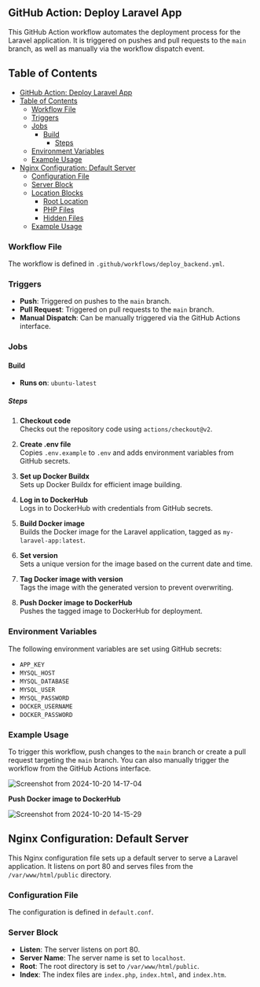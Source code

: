 ## GitHub Action: Deploy Laravel App

This GitHub Action workflow automates the deployment process for the Laravel application. It is triggered on pushes and pull requests to the `main` branch, as well as manually via the workflow dispatch event.

## Table of Contents

- [GitHub Action: Deploy Laravel App](#github-action-deploy-laravel-app)
- [Table of Contents](#table-of-contents)
  - [Workflow File](#workflow-file)
  - [Triggers](#triggers)
  - [Jobs](#jobs)
    - [Build](#build)
      - [Steps](#steps)
  - [Environment Variables](#environment-variables)
  - [Example Usage](#example-usage)
- [Nginx Configuration: Default Server](#nginx-configuration-default-server)
  - [Configuration File](#configuration-file)
  - [Server Block](#server-block)
  - [Location Blocks](#location-blocks)
    - [Root Location](#root-location)
    - [PHP Files](#php-files)
    - [Hidden Files](#hidden-files)
  - [Example Usage](#example-usage-1)
### Workflow File

The workflow is defined in `.github/workflows/deploy_backend.yml`.

### Triggers

- **Push**: Triggered on pushes to the `main` branch.
- **Pull Request**: Triggered on pull requests to the `main` branch.
- **Manual Dispatch**: Can be manually triggered via the GitHub Actions interface.

### Jobs

#### Build

- **Runs on**: `ubuntu-latest`

##### Steps

1. **Checkout code**  
   Checks out the repository code using `actions/checkout@v2`.

2. **Create .env file**  
   Copies `.env.example` to `.env` and adds environment variables from GitHub secrets.

3. **Set up Docker Buildx**  
   Sets up Docker Buildx for efficient image building.

4. **Log in to DockerHub**  
   Logs in to DockerHub with credentials from GitHub secrets.

5. **Build Docker image**  
   Builds the Docker image for the Laravel application, tagged as `my-laravel-app:latest`.

6. **Set version**  
   Sets a unique version for the image based on the current date and time.

7. **Tag Docker image with version**  
   Tags the image with the generated version to prevent overwriting.

8. **Push Docker image to DockerHub**  
   Pushes the tagged image to DockerHub for deployment.



### Environment Variables

The following environment variables are set using GitHub secrets:

- `APP_KEY`
- `MYSQL_HOST`
- `MYSQL_DATABASE`
- `MYSQL_USER`
- `MYSQL_PASSWORD`
- `DOCKER_USERNAME`
- `DOCKER_PASSWORD`

### Example Usage

To trigger this workflow, push changes to the `main` branch or create a pull request targeting the `main` branch. You can also manually trigger the workflow from the GitHub Actions interface.

![Screenshot from 2024-10-20 14-17-04](https://github.com/user-attachments/assets/558a506a-ca15-40f4-9605-144f268ca24c)

**Push Docker image to DockerHub**

![Screenshot from 2024-10-20 14-15-29](https://github.com/user-attachments/assets/8481b6a4-a943-49be-ad5b-23c1c38b903b)


## Nginx Configuration: Default Server

This Nginx configuration file sets up a default server to serve a Laravel application. It listens on port 80 and serves files from the `/var/www/html/public` directory.

### Configuration File

The configuration is defined in `default.conf`.

### Server Block

- **Listen**: The server listens on port 80.
- **Server Name**: The server name is set to `localhost`.
- **Root**: The root directory is set to `/var/www/html/public`.
- **Index**: The index files are `index.php`, `index.html`, and `index.htm`.
